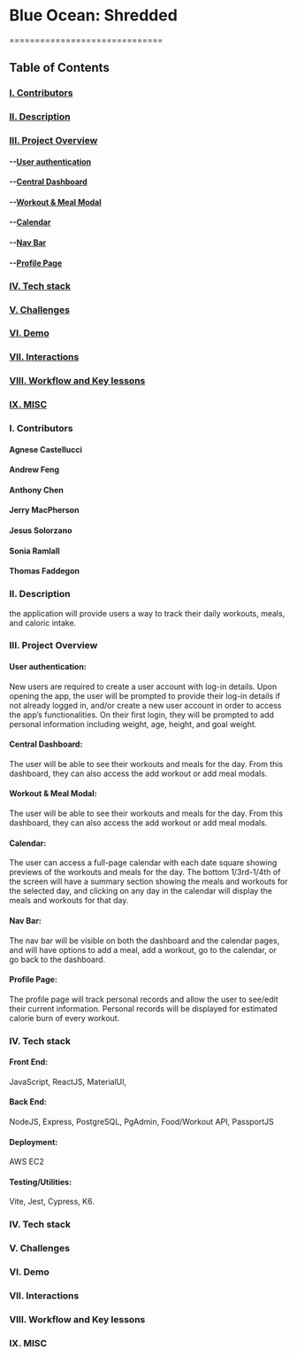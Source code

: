 # Blue Ocean: Shredded
==============================

## Table of Contents
### [I. Contributors](#Contributors)
### [II. Description](#Description)
### [III. Project Overview](#Project-Overview)
#### --[User authentication](#User-authentication)
#### --[Central Dashboard](#Central-Dashboard)
#### --[Workout & Meal Modal](#Workout-&-Meal-Modal)
#### --[Calendar](#Calendar)
#### --[Nav Bar](#Nav-Bar)
#### --[Profile Page](#Profile-Page)
### [IV. Tech stack](#user-content-iv-tech-stack-1)
### [V. Challenges](#Challenges)
### [VI. Demo](#Demo)
### [VII. Interactions](#Interactions)
### [VIII. Workflow and Key lessons](#Workflow-lessons)
### [IX. MISC](#MISC)

### I. Contributors
  #### Agnese Castellucci
  #### Andrew Feng
  #### Anthony Chen
  #### Jerry MacPherson
  #### Jesus Solorzano
  #### Sonia Ramlall
  #### Thomas Faddegon

### II. Description
 the application will provide users a way to track their daily workouts, meals, and caloric intake.

### III. Project Overview
#### User authentication:
  New users are required to create a user account with log-in details. Upon opening the app, the user will be prompted to provide their log-in details if not already logged in, and/or create a new user account in order to access the app’s functionalities. On their first login, they will be prompted to add personal information including weight, age, height, and goal weight.

#### Central Dashboard:
  The user will be able to see their workouts and meals for the day. From this dashboard, they can also access the add workout or add meal modals.

#### Workout & Meal Modal:
  The user will be able to see their workouts and meals for the day. From this dashboard, they can also access the add workout or add meal modals.

#### Calendar:
  The user can access a full-page calendar with each date square showing previews of the workouts and meals for the day. The bottom 1/3rd-1/4th of the screen will have a summary section showing the meals and workouts for the selected day, and clicking on any day in the calendar will display the meals and workouts for that day.
#### Nav Bar: 
  The nav bar will be visible on both the dashboard and the calendar pages, and will have options to add a meal, add a workout, go to the calendar, or go back to the dashboard. 

#### Profile Page: 
  The profile page will track personal records and allow the user to see/edit their current information. Personal records will be displayed for estimated calorie burn of every workout.

### IV. Tech stack
#### Front End: 
  JavaScript, ReactJS, MaterialUI, 
#### Back End: 
  NodeJS, Express, PostgreSQL, PgAdmin, Food/Workout API, PassportJS
#### Deployment: 
  AWS EC2
#### Testing/Utilities: 
  Vite, Jest, Cypress, K6.

### IV. Tech stack
### V. Challenges
### VI. Demo
### VII. Interactions
### VIII. Workflow and Key lessons
### IX. MISC